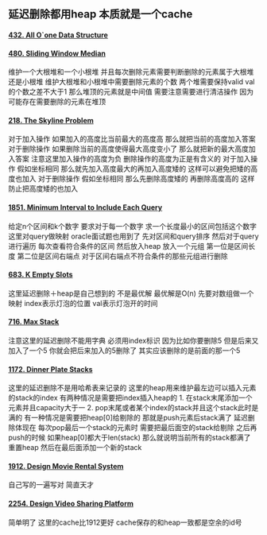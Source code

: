 延迟删除都用heap 本质就是一个cache
----
#### [432. All O`one Data Structure](https://leetcode.cn/problems/all-oone-data-structure/)

#### [480. Sliding Window Median](https://leetcode.cn/problems/sliding-window-median/)
维护一个大根堆和一个小根堆 并且每次删除元素需要判断删除的元素属于大根堆还是小根堆 维护大根堆和小根堆中需要删除元素的个数  两个堆需要保持valid val的个数之差不大于1 那么堆顶的元素就是中间值 需要注意需要进行清洁操作 因为可能存在需要删除的元素在堆顶

#### [218. The Skyline Problem](https://leetcode.cn/problems/the-skyline-problem/)
对于加入操作 如果加入的高度比当前最大的高度高 那么就把当前的高度加入答案 对于删除操作 如果删除当前的高度使得最大高度变小了 那么就把新的最大高度加入答案
注意这里加入操作的高度为负 删除操作的高度为正是有含义的 对于加入操作 假如坐标相同 那么就先加入高度最大的再加入高度矮的 这样可以避免把矮的高度也加入 对于删除操作 假如坐标相同 那么先删除高度矮的 再删除高度高的 这样防止把高度矮的也加入

#### [1851. Minimum Interval to Include Each Query](https://leetcode.cn/problems/minimum-interval-to-include-each-query/)
给定n个区间和k个数字 要求对于每一个数字 求一个长度最小的区间包括这个数字 
这里对query做映射 oracle面试题也用到了
先对区间和query排序 然后对于query进行遍历 每次查看符合条件的区间 然后放入heap 放入一个元组 第一位是区间长度 第二位是区间右端点 对于区间右端点不符合条件的那些元组进行删除

#### [683. K Empty Slots](https://leetcode.cn/problems/k-empty-slots/)
这里延迟删除＋heap是自己想到的 不是最优解 最优解是O(n) 
先要对数组做一个映射 index表示灯泡的位置 val表示灯泡开的时间

#### [716. Max Stack](https://leetcode.cn/problems/max-stack/)
注意这里的延迟删除不能用字典 必须用index标识 因为比如你要删除5 但是后来又加入了一个5 你就会把后来加入的5删除了 其实应该删除的是前面的那一个5

#### [1172. Dinner Plate Stacks](https://leetcode.cn/problems/dinner-plate-stacks/)
这里的延迟删除不是用哈希表来记录的 
这里的heap用来维护最左边可以插入元素的stack的index 
有两种情况是需要把index插入heap的 1. 在stack末尾添加一个元素并且capacity大于一 2. pop末尾或者某个index的stack并且这个stack此时是满的 有一种情况是需要把heap[0]给剔除的 那就是push元素后stack满了
延迟删除体现在 每次pop最后一个stack的元素时 需要把最后面空的stack给剔除 之后再push的时候 如果heap[0]都大于len(stack) 那么就说明当前所有的stack都满了 重置heap 然后在最后面添加一个新的stack

#### [1912. Design Movie Rental System](https://leetcode.cn/problems/design-movie-rental-system/)
自己写的一遍写对 简直天才

#### [2254. Design Video Sharing Platform](https://leetcode.cn/problems/design-video-sharing-platform/)
简单明了 这里的cache比1912更好 cache保存的和heap一致都是空余的id号
<!--stackedit_data:
eyJoaXN0b3J5IjpbLTk4MTQ3NTI4MV19
-->